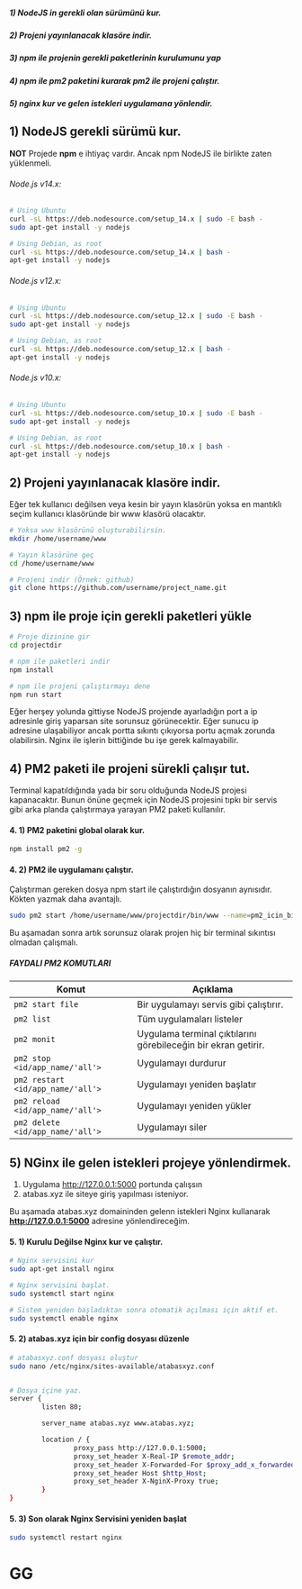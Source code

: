 ##### 1) NodeJS in gerekli olan sürümünü kur.
##### 2) Projeni yayınlanacak klasöre indir.
##### 3) npm ile projenin gerekli paketlerinin kurulumunu yap
##### 4) npm ile pm2 paketini kurarak pm2 ile projeni çalıştır.
##### 5) nginx kur ve gelen istekleri uygulamana yönlendir.


## 1) NodeJS gerekli sürümü kur.

**NOT** Projede **npm** e ihtiyaç vardır. Ancak npm NodeJS ile birlikte zaten yüklenmeli.

###### Node.js v14.x:

```sh
# Using Ubuntu
curl -sL https://deb.nodesource.com/setup_14.x | sudo -E bash -
sudo apt-get install -y nodejs

# Using Debian, as root
curl -sL https://deb.nodesource.com/setup_14.x | bash -
apt-get install -y nodejs
```

###### Node.js v12.x:
```sh
# Using Ubuntu
curl -sL https://deb.nodesource.com/setup_12.x | sudo -E bash -
sudo apt-get install -y nodejs

# Using Debian, as root
curl -sL https://deb.nodesource.com/setup_12.x | bash -
apt-get install -y nodejs
```

###### Node.js v10.x:
```sh
# Using Ubuntu
curl -sL https://deb.nodesource.com/setup_10.x | sudo -E bash -
sudo apt-get install -y nodejs

# Using Debian, as root
curl -sL https://deb.nodesource.com/setup_10.x | bash -
apt-get install -y nodejs
```

## 2) Projeni yayınlanacak klasöre indir.
Eğer tek kullanıcı değilsen veya kesin bir yayın klasörün yoksa en mantıklı seçim kullanıcı klasöründe bir www klasörü olacaktır.

```sh
# Yoksa www klasörünü oluşturabilirsin.
mkdir /home/username/www

# Yayın klasörüne geç
cd /home/username/www

# Projeni indir (Örnek: github)
git clone https://github.com/username/project_name.git
```




## 3) npm ile proje için gerekli paketleri yükle
```bash
# Proje dizinine gir
cd projectdir

# npm ile paketleri indir
npm install

# npm ile projeni çalıştırmayı dene
npm run start
```

Eğer herşey yolunda gittiyse NodeJS projende ayarladığın port a ip adresinle giriş yaparsan site sorunsuz görünecektir. Eğer sunucu ip adresine ulaşabiliyor ancak portta sıkıntı çıkıyorsa portu açmak zorunda olabilirsin. Nginx ile işlerin bittiğinde bu işe gerek kalmayabilir.

## 4) PM2 paketi ile projeni sürekli çalışır tut.
Terminal kapatıldığında yada bir soru olduğunda NodeJS projesi kapanacaktır. Bunun önüne geçmek için NodeJS projesini tıpkı bir servis gibi arka planda çalıştırmaya yarayan PM2 paketi kullanılır.

#### 4. 1) PM2 paketini global olarak kur.
```sh
npm install pm2 -g
```

#### 4. 2) PM2 ile uygulamanı çalıştır.
Çalıştırman gereken dosya npm start ile çalıştırdığın dosyanın aynısıdır. Kökten yazmak daha avantajlı.
```sh
sudo pm2 start /home/username/www/projectdir/bin/www --name=pm2_icin_bir_isim_ver_id_olarak
```

Bu aşamadan sonra artık sorunsuz olarak projen hiç bir terminal sıkıntısı olmadan çalışmalı.

##### FAYDALI PM2 KOMUTLARI

| Komut | Açıklama |
|-------|----------|
| `pm2 start file`  | Bir uygulamayı servis gibi çalıştırır. |
| `pm2 list`   | Tüm uygulamaları listeler |
| `pm2 monit`   |  Uygulama terminal çıktılarını görebileceğin bir ekran getirir. |
| `pm2 stop <id/app_name/'all'>`   | Uygulamayı durdurur  |
| `pm2 restart <id/app_name/'all'>`   |  Uygulamayı yeniden başlatır  |
| `pm2 reload <id/app_name/'all'>`   |  Uygulamayı yeniden yükler  |
| `pm2 delete <id/app_name/'all'>`   |  Uygulamayı siler  |


## 5) NGinx ile gelen istekleri projeye yönlendirmek.
1. Uygulama http://127.0.0.1:5000 portunda çalışsın
2. atabas.xyz ile siteye giriş yapılması isteniyor.

Bu aşamada atabas.xyz domaininden gelenn istekleri Nginx kullanarak **http://127.0.0.1:5000** adresine yönlendireceğim.

#### 5. 1) Kurulu Değilse Nginx kur ve çalıştır.
```sh
# Nginx servisini kur
sudo apt-get install nginx

# Nginx servisini başlat.
sudo systemctl start nginx

# Sistem yeniden başladıktan sonra otomatik açılması için aktif et.
sudo systemctl enable nginx
```

#### 5. 2) atabas.xyz için bir config dosyası düzenle
```sh
# atabasxyz.conf dosyası oluştur
sudo nano /etc/nginx/sites-available/atabasxyz.conf


# Dosya içine yaz.
server {
        listen 80;

        server_name atabas.xyz www.atabas.xyz;

        location / {
                proxy_pass http://127.0.0.1:5000;
                proxy_set_header X-Real-IP $remote_addr;
                proxy_set_header X-Forwarded-For $proxy_add_x_forwarded_for;
                proxy_set_header Host $http_Host;
                proxy_set_header X-NginX-Proxy true;
        }
}
```

#### 5. 3) Son olarak Nginx Servisini yeniden başlat
```sh
sudo systemctl restart nginx
```


# GG
